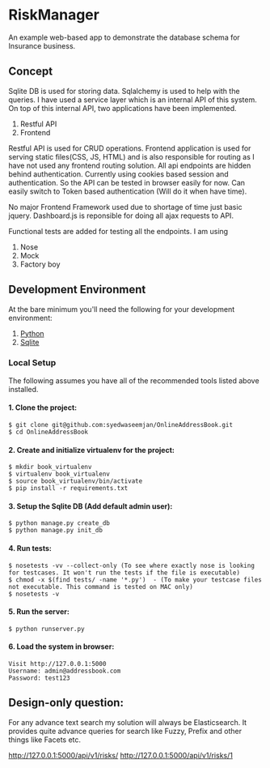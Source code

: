 # RiskManager
An example web-based app to demonstrate the database schema for Insurance business.

## Concept

Sqlite DB is used for storing data. Sqlalchemy is used to help with the queries. I have used a service layer which is an internal API of this system. On top of this internal API, two  applications have been implemented.

1. Restful API
2. Frontend

Restful API is used for CRUD operations. Frontend application is used for serving static files(CSS, JS, HTML) and is also responsible for routing as I have not used any frontend routing solution.
All api endpoints are hidden behind authentication. Currently using cookies based session and authentication. So the API can be tested in browser easily for now. Can easily switch to Token based authentication (Will do it when have time).

No major Frontend Framework used due to shortage of time just basic jquery. Dashboard.js is reponsible for doing all ajax requests to API.

Functional tests are added for testing all the endpoints. I am using 

1. Nose
2. Mock
3. Factory boy

## Development Environment

At the bare minimum you'll need the following for your development environment:

1. [Python](http://www.python.org/)
2. [Sqlite](https://sqlite.org)

### Local Setup

The following assumes you have all of the recommended tools listed above installed.

#### 1. Clone the project:

    $ git clone git@github.com:syedwaseemjan/OnlineAddressBook.git
    $ cd OnlineAddressBook

#### 2. Create and initialize virtualenv for the project:

    $ mkdir book_virtualenv
    $ virtualenv book_virtualenv
    $ source book_virtualenv/bin/activate
    $ pip install -r requirements.txt

#### 3. Setup the Sqlite DB (Add default admin user):

    $ python manage.py create_db
    $ python manage.py init_db

#### 4. Run tests:
    
    $ nosetests -vv --collect-only (To see where exactly nose is looking for testcases. It won't run the tests if the file is executable)
    $ chmod -x $(find tests/ -name '*.py')  - (To make your testcase files not executable. This command is tested on MAC only)
    $ nosetests -v

#### 5. Run the server:

    $ python runserver.py

#### 6. Load the system in browser:

    Visit http://127.0.0.1:5000
    Username: admin@addressbook.com
    Password: test123

## Design-only question:

For any advance text search my solution will always be Elasticsearch. It provides quite advance 
queries for search like Fuzzy, Prefix and other things like Facets etc. 


http://127.0.0.1:5000/api/v1/risks/
http://127.0.0.1:5000/api/v1/risks/1